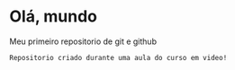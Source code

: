 # Olá, mundo
 Meu primeiro repositorio de git e github

    Repositorio criado durante uma aula do curso em video!